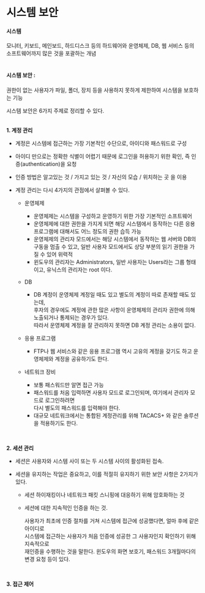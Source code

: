 # 시스템 보안

#### 시스템

모니터, 키보드, 메인보드, 하드디스크 등의 하드웨어와 운영체제, DB, 웹 서비스 등의 소프트웨어까지 많은 것을 포괄하는 개념<br/><br/>

#### 시스템 보안 :

권한이 없는 사용자가 파일, 폴더, 장치 등을 사용하지 못하게 제한하여 시스템을 보호하는 기능

시스템 보안은 6가지 주제로 정리할 수 있다.<br/><br/>

  
**1. 계정 관리**

* 계정은 시스템에 접근하는 가장 기본적인 수단으로, 아이디와 패스워드로 구성
* 아이디 만으로는 정확한 식별이 어렵기 때문에 로그인을 허용하기 위한 확인, 즉 인증(authentication)을 요청
* 인증 방법은 알고있는 것 / 가지고 있는 것 / 자신의 모습 / 위치하는 곳 을 이용
* 계정 관리는 다시 4가지의 관점에서 살펴볼 수 있다. 
  
  * 운영체제
    * 운영체제는 시스템을 구성하고 운영하기 위한 가장 기본적인 소프트웨어
    * 운영체제에 대한 권한을 가지게 되면 해당 시스템에서 동작하는 다른 응용 프로그램에 대해서도 어느 정도의 권한 습득 가능
    * 운영체제의 관리자 모드에서는 해당 시스템에서 동작하는 웹 서버와 DB의 구동을 멈출 수 있고, 일반 사용자 모드에서도 
      상당 부분의 읽기 권한을 가질 수 있어 위력적
    * 윈도우의 관리자는 Administrators, 일반 사용자는 Users라는 그룹 형태이고, 유닉스의 관리자는 root 이다.
  
  * DB
    * DB 계정이 운영체제 계정일 때도 있고 별도의 계정이 따로 존재할 때도 있는데,   
      후자의 경우에도 계정에 관한 많은 사항이 운영체제의 관리자 권한에 의해 노출되거나 통제되는 경우가 있다.   
      따라서 운영체제 계정을 잘 관리하지 못하면 DB 계정 관리는 소용이 없다.
  
  * 응용 프로그램
    * FTP나 웹 서비스와 같은 응용 프로그램 역시 고유의 계정을 갖기도 하고 운영체제와 계정을 공유하기도 한다.
  
  * 네트워크 장비
    * 보통 패스워드만 알면 접근 가능
    * 패스워드를 처음 입력하면 사용자 모드로 로그인되며, 여기에서 관리자 모드로 로그인하려면   
      다시 별도의 패스워드를 입력해야 한다.
    * 대규모 네트워크에서는 통합된 계정관리를 위해 TACACS+ 와 같은 솔루션을 적용하기도 한다.
  
<br/>

**2. 세션 관리**

* 세션은 사용자와 시스템 사이 또는 두 시스템 사이의 활성화된 접속.
* 세션을 유지하는 작업은 중요하고, 이를 적절히 유지하기 위한 보안 사항은 2가지가 있다.
  
  * 세션 하이재킹이나 네트워크 패킷 스니핑에 대응하기 위해 암호화하는 것
  * 세션에 대한 지속적인 인증을 하는 것.
  
     사용자가 최초에 인증 절차를 거쳐 시스템에 접근에 성공했다면, 얼마 후에 같은 아이디로  
     시스템에 접근하는 사용자가 처음 인증에 성공한 그 사용자인지 확인하기 위해 지속적으로  
     재인증을 수행하는 것을 말한다. 윈도우의 화면 보호기, 패스워드 3개월마다의 변경 요청 등이 있다.
     
<br/>

**3. 접근 제어**
